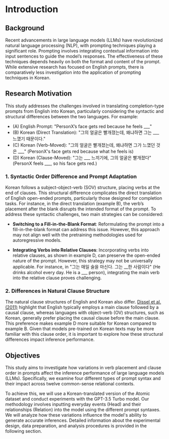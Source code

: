 # Introduction

## Background 
Recent advancements in large language models (LLMs) have revolutionized natural language processing (NLP), with prompting techniques playing a significant role. Prompting involves integrating contextual information into input sentences to guide the model’s responses. The effectiveness of these techniques depends heavily on both the format and content of the prompt. While extensive research has focused on English prompts, there is comparatively less investigation into the application of prompting techniques in Korean.

## Research Motivation
This study addresses the challenges involved in translating completion-type prompts from English into Korean, particularly considering the syntactic and structural differences between the two languages. For example:

- (A) English Prompt: "PersonX’s face gets red because he feels ___"
- (B) Korean (Direct Translation): "그의 얼굴은 빨개졌는데, 왜냐하면 그는 ___ 느꼈기 때문이다."
- (C) Korean (Verb-Moved): "그의 얼굴은 빨개졌는데, 왜냐하면 그가 느꼈던 것은 ___" (PersonX's face gets red because what he feels is)
- (D) Korean (Clause-Moved): "그는 ___ 느끼기에, 그의 얼굴은 빨개졌다" (PersonX feels ___, so his face gets red.)

### 1. Syntactic Order Difference and Prompt Adaptation
Korean follows a subject-object-verb (SOV) structure, placing verbs at the end of clauses. This structural difference complicates the direct translation of English open-ended prompts, particularly those designed for completion tasks. For instance, in the direct translation (example B), the verb’s placement after the blank disrupts the intended format of the prompt. To address these syntactic challenges, two main strategies can be considered:

- **Switching to a Fill-in-the-Blank Format**: Reformulating the prompt into a fill-in-the-blank format can address this issue. However, this approach may not align well with the pretraining methodologies used for autoregressive models.
  
- **Integrating Verbs into Relative Clauses**: Incorporating verbs into relative clauses, as shown in example D, can preserve the open-ended nature of the prompt. However, this strategy may not be universally applicable. For instance, in "그는 매일 술을 마신다. 그는 __한 사람이다" (He drinks alcohol every day. He is a ___ person), integrating the main verb into the relative clause proves challenging.

### 2. Differences in Natural Clause Structure
The natural clause structures of English and Korean also differ. [Dissel et al. (2011)](https://www.semanticscholar.org/paper/Causal-clauses%3A-a-cross-linguistic-investigation-of-Diessel-Hetterle/d15a6b59855aceaba8a71d1d66601f14eadf118a) highlight that English typically employs a main clause followed by a causal clause, whereas languages with object-verb (OV) structures, such as Korean, generally prefer placing the causal clause before the main clause. This preference makes example D more suitable for Korean compared to example B. Given that models pre-trained on Korean texts may be more familiar with this clause order, it is important to explore how these structural differences impact inference performance.

## Objectives
This study aims to investigate how variations in verb placement and clause order in prompts affect the inference performance of large language models (LLMs). Specifically, we examine four different types of prompt syntax and their impact across twelve common-sense relational contexts.

To achieve this, we will use a Korean-translated version of the Atomic dataset and conduct experiments with the GPT-3.5 Turbo model. Our methodology involves inputting everyday events (Head) and their relationships (Relation) into the model using the different prompt syntaxes. We will analyze how these variations influence the model's ability to generate accurate inferences. Detailed information about the experimental design, data preparation, and analysis procedures is provided in the following section.


